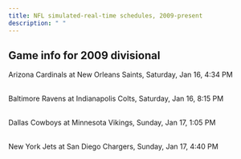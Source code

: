 ```yaml
---
title: NFL simulated-real-time schedules, 2009-present
description: " "
---
```


## Game info for 2009 divisional
Arizona Cardinals at New Orleans Saints, Saturday, Jan 16, 4:34 PM

<br/>Baltimore Ravens at Indianapolis Colts, Saturday, Jan 16, 8:15 PM

<br/>Dallas Cowboys at Minnesota Vikings, Sunday, Jan 17, 1:05 PM

<br/>New York Jets at San Diego Chargers, Sunday, Jan 17, 4:40 PM

